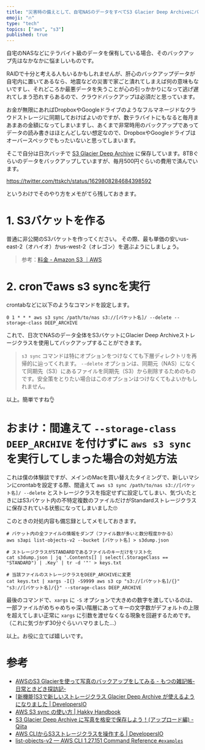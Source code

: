 ```yaml
---
title: "災害時の備えとして、自宅NASのデータをすべてS3 Glacier Deep Archiveにバックアップしておく"
emoji: "🔥"
type: "tech"
topics: ["aws", "s3"]
published: true
---
```


自宅のNASなどにテラバイト級のデータを保有している場合、そのバックアップ先はなかなかに悩ましいものです。

RAIDで十分と考える人もいるかもしれませんが、肝心のバックアップデータが自宅内に置いてあるなら、地震などの災害で家ごと潰れてしまえば何の意味もないですし、それどころか最悪データを失うことが心の引っかかりになって逃げ遅れてしまう恐れすらあるので、クラウドバックアップは必須だと思っています。

お金が無限にあればDropboxやGoogleドライブのようなフルマネージドなクラウドストレージに同期しておけばよいのですが、数テラバイトにもなると毎月まあまあの金額になってしまいますし、あくまで非常時用のバックアップであってデータの読み書きはほとんどしない想定なので、DropboxやGoogleドライブはオーバースペックでもったいないと思ってしまいます。

そこで自分は日次バッチで [S3 Glacier Deep Archive](https://aws.amazon.com/jp/s3/storage-classes/glacier/) に保存しています。8TBぐらいのデータをバックアップしていますが、毎月500円ぐらいの費用で済んでいます。

https://twitter.com/ttskch/status/1629808284684398592

というわけでそのやり方をメモがてら残しておきます。

# 1. S3バケットを作る

普通に非公開のS3バケットを作ってください。
その際、最も単価の安いus-east-2（オハイオ）かus-west-2（オレゴン）を選ぶようにしましょう。

> 参考：[料金 - Amazon S3 ｜AWS](https://aws.amazon.com/jp/s3/pricing/)

# 2. cronでaws s3 syncを実行

crontabなどに以下のようなコマンドを設定します。

```
0 1 * * * aws s3 sync /path/to/nas s3://[バケット名]/ --delete --storage-class DEEP_ARCHIVE
```

これで、日次でNASのデータ全体をS3バケットにGlacier Deep Archiveストレージクラスを使用してバックアップすることができます。

> `s3 sync` コマンドは特にオプションをつけなくても下層ディレクトリを再帰的に辿ってくれます。
> `--delete` オプションは、同期元（NAS）になくて同期先（S3）にあるファイルを同期先（S3）から削除するためのものです。安全策をとりたい場合はこのオプションはつけなくてもよいかもしれません。

以上。簡単ですね👌

# おまけ：間違えて `--storage-class DEEP_ARCHIVE` を付けずに `aws s3 sync` を実行してしまった場合の対処方法

これは僕の体験談ですが、メインのMacを買い替えたタイミングで、新しいマシンにcrontabを設定する際、間違えて `aws s3 sync /path/to/nas s3://[バケット名]/ --delete` とストレージクラスを指定せずに設定してしまい、気づいたときにはS3バケット内の不特定複数のファイルだけがStandardストレージクラスに保存されている状態になってしまいました🙄

このときの対処内容も備忘録としてメモしておきます。

```shell
# バケット内の全ファイルの情報をダンプ（ファイル数が多いと数分程度かかる）
aws s3api list-objects-v2 --bucket [バケット名] > s3dump.json

# ストレージクラスがSTANDARDであるファイルのキーだけをリスト化
cat s3dump.json | jq '.Contents[] | select(.StorageClass == "STANDARD") | .Key' | tr -d '"' > keys.txt

# 当該ファイルのストレージクラスをDEEP_ARCHIVEに変更
cat keys.txt | xargs -I{} -S9999 aws s3 cp "s3://[バケット名]/{}" "s3://[バケット名]/{}" --storage-class DEEP_ARCHIVE
```

最後のコマンドで、`xargs` に `-S` オプションで大きめの数字を渡しているのは、一部ファイルがめちゃめちゃ深い階層にあってキーの文字数がデフォルトの上限を超えてしまい正常に `xargs` に引数を渡せなくなる現象を回避するためです。（これに気づかず30分ぐらいハマりました…）

以上。お役に立てば嬉しいです。

# 参考

* [AWSのS3 Glacierを使って写真のバックアップをしてみる - もつの雑記帳-日常ときどき探訪記-](https://www.motsu-tanbou.com/entry/aws-s3-glacier-photobackup)
* [[新機能]S3で新しいストレージクラス Glacier Deep Archive が使えるようになりました | DevelopersIO](https://dev.classmethod.jp/articles/s3-deep-archive/)
* [AWS S3 sync の使い方 | Hakky Handbook](https://book.st-hakky.com/docs/aws-s3-sync/)
* [S3 Glacier Deep Archive に写真を格安で保存しよう！(アップロード編) - Qiita](https://qiita.com/taku-y-9308/items/6294b7198c72fb98768e)
* [AWS CLIからS3ストレージクラスを操作する | DevelopersIO](https://dev.classmethod.jp/articles/manage-s3-storage-class-with-aws-cli/)
* [list-objects-v2 — AWS CLI 1.27.151 Command Reference `#examples`](https://docs.aws.amazon.com/cli/latest/reference/s3api/list-objects-v2.html#examples)
